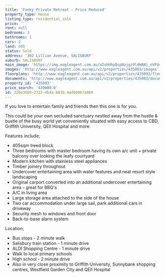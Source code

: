 ```yaml
---
title: 'Funky Private Retreat - Price Reduced'
property_type: House
listing_type: residential_sale
price: ''
rent: null
bedrooms: 3
bathrooms: 1
cars: 2
land: 405
status: Sold
address: '302 Lillian Avenue, SALISBURY'
suburb: SALISBURY
main_image: 'https://img.eagleagent.com.au/aIuhHhpQspBojgz9l4WANj_nVFU=/1280x854/smart/https://s3-us-west-2.amazonaws.com/eagleagent-orig/images/6820432/110373073-image-M.jpg'
images: 'http://www.eagleagent.com.au/api/v2/properties/435093/images'
floorplans: 'http://www.eagleagent.com.au/api/v2/properties/435093/floorplans'
documents: 'http://www.eagleagent.com.au/api/v2/properties/435093/documents'
property_id: '435093'
price_search: '439000.0'
id: 220e3600-2333-4b4a-b83b-4adb0067a9b0
---
```

If you love to entertain family and friends then this one is for you.

This could be your own secluded sanctuary nestled away from the hustle & bustle of the busy world yet conveniently situated with easy access to CBD, Griffith University, QEII Hospital and more.

Features include;
* 405sqm treed block
* Three bedrooms with master bedroom having its own a/c unit + private balcony over looking the leafy courtyard
* Modern kitchen with stainless steel appliances
* Timber joinery throughout
* Undercover entertaining area with water features and neat resort style landscaping
* Original carport converted into an additional undercover entertaining area - great for BBQ's
* A/C in living area
* Large storage area attached to the side of the house
* Two car accommodation under large sail, park additional cars in driveway
* Security mesh to windows and front door
* Back-to-base alarm system

Location;
* Bus stops - 2 minute walk
* Salisbury train station - 1 minute drive
* ALDI Shopping Centre - 1 minute drive
* Walk to local primary schools
* High school - 2 minute drive
* Also in very close proximity to Griffith University, Sunnybank shopping centres, Westfield Garden City and QEII Hospital